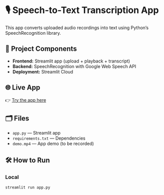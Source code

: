 # 🎙️ Speech-to-Text Transcription App

This app converts uploaded audio recordings into text using Python’s SpeechRecognition library.  

## 🚀 Project Components
- **Frontend:** Streamlit app (upload + playback + transcript)
- **Backend:** SpeechRecognition with Google Web Speech API
- **Deployment:** Streamlit Cloud  

## 🌐 Live App  
👉 [Try the app here](https://your-streamlit-cloud-link.streamlit.app)  

## 🗂 Files
- `app.py` — Streamlit app
- `requirements.txt` — Dependencies
- `demo.mp4` — App demo (to be recorded)

## 🛠 How to Run
### Local
```bash
streamlit run app.py
